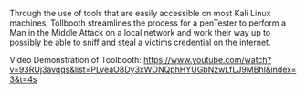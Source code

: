 
Through the use of tools that are easily accessible on most Kali Linux machines, Tollbooth streamlines the process for a penTester to perform a Man in the Middle Attack 
on a local network and work their way up to possibly be able to sniff and steal a victims credential on the internet.  

Video Demonstration of Toolbooth: https://www.youtube.com/watch?v=93RUj3avqqs&list=PLveaO8Dy3xWONQphHYUGbNzwLfLJ9MBhI&index=3&t=4s

